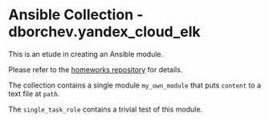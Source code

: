 # Ansible Collection - dborchev.yandex_cloud_elk

This is an etude in creating an Ansible module.


Please refer to the [homeworks repository](https://github.com/dborchev/devops-netology/blob/main/08-ansible-06-module/README.md) for details.



The collection contains a single module `my_own_module` that puts `content` to a text file at `path`.


The `single_task_role` contains a trivial test of this module.

